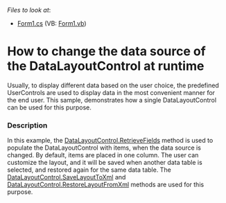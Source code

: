 <!-- default file list -->
*Files to look at*:

* [Form1.cs](./CS/Q154615/Form1.cs) (VB: [Form1.vb](./VB/Q154615/Form1.vb))
<!-- default file list end -->
# How to change the data source of the DataLayoutControl at runtime


<p>Usually, to display different data based on the user choice, the predefined UserControls are used to display data in the most convenient manner for the end user. This sample, demonstrates how a single DataLayoutControl can be used for this purpose.</p>


<h3>Description</h3>

<p>In this example, the <a href="http://documentation.devexpress.com/#WindowsForms/DevExpressXtraDataLayoutDataLayoutControl_RetrieveFieldstopic">DataLayoutControl.RetrieveFields</a> method is used to populate the DataLayoutControl with items, when the data source is changed. By default, items are placed in one column. The user can customize the layout, and it will be saved when another data table is selected, and restored again for the same data table. The <a href="http://documentation.devexpress.com/#WindowsForms/DevExpressXtraLayoutLayoutControl_SaveLayoutToXmltopic">DataLayoutControl.SaveLayoutToXml</a> and <a href="http://documentation.devexpress.com/#WindowsForms/DevExpressXtraLayoutLayoutControl_RestoreLayoutFromXmltopic">DataLayoutControl.RestoreLayoutFromXml</a> methods are used for this purpose.</p>

<br/>


